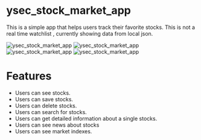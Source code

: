 # ysec_stock_market_app

This is a simple app that helps users track their favorite stocks. This is not a real time watchlist , currently showing data from local json.

![ysec_stock_market_app](/assets/screenshots/home.jpg)
![ysec_stock_market_app](/assets/screenshots/search.jpg)
![ysec_stock_market_app](/assets/screenshots/search_list.jpg)
![ysec_stock_market_app](/assets/screenshots/news.jpg)

# Features
- Users can see stocks.
- Users can save stocks.
- Users can delete stocks.
- Users can search for stocks.
- Users can get detailed information about a single stocks.
- Users can see news about stocks
- Users can see market indexes.
